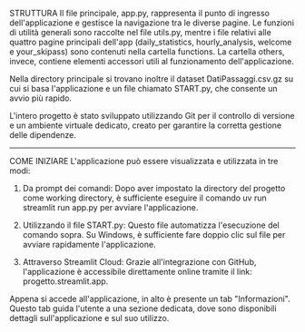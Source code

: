 STRUTTURA
Il file principale, app.py, rappresenta il punto di ingresso dell'applicazione e gestisce la navigazione tra le diverse pagine. 
Le funzioni di utilità generali sono raccolte nel file utils.py, mentre i file relativi alle quattro pagine principali dell'app (daily_statistics, hourly_analysis, welcome e your_skipass) sono contenuti nella cartella functions. 
La cartella others, invece, contiene elementi accessori utili al funzionamento dell'applicazione.

Nella directory principale si trovano inoltre il dataset DatiPassaggi.csv.gz su cui si basa l'applicazione e un file chiamato START.py, che consente un avvio più rapido.

L'intero progetto è stato sviluppato utilizzando Git per il controllo di versione e un ambiente virtuale dedicato, creato per garantire la corretta gestione delle dipendenze.

--------------------------

COME INIZIARE
L'applicazione può essere visualizzata e utilizzata in tre modi:

1. Da prompt dei comandi: Dopo aver impostato la directory del progetto come working directory, è sufficiente eseguire il comando uv run streamlit run app.py per avviare l'applicazione.

2. Utilizzando il file START.py: Questo file automatizza l'esecuzione del comando sopra. Su Windows, è sufficiente fare doppio clic sul file per avviare rapidamente l'applicazione.

3. Attraverso Streamlit Cloud: Grazie all'integrazione con GitHub, l'applicazione è accessibile direttamente online tramite il link: progetto.streamlit.app.


Appena si accede all'applicazione, in alto è presente un tab "Informazioni". 
Questo tab guida l'utente a una sezione dedicata, dove sono disponibili dettagli sull'applicazione e sul suo utilizzo.

